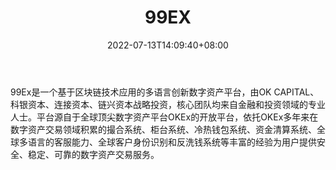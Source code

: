 ﻿---
weight: 
title: "99EX"
description: "99Ex是一个基于区块链技术应用…"
date: 2022-07-13T14:09:40+08:00
lastmod: 2022-07-13T14:09:40+08:00
draft: false
authors: ["Cindy"]
featuredImage: "99ex.jpg"
link: "https://99ex.co/"
tags: ["交易所","99EX"]
categories: ["navigation"]
navigation: ["交易所"]
lightgallery: true
toc: true
pinned: false
recommend: false
recommend1: false
---
99Ex是一个基于区块链技术应用的多语言创新数字资产平台，由OK CAPITAL、科银资本、连接资本、链兴资本战略投资，核心团队均来自金融和投资领域的专业人士。平台源自于全球顶尖数字资产平台OKEx的开放平台，依托OKEx多年来在数字资产交易领域积累的撮合系统、柜台系统、冷热钱包系统、资金清算系统、全球多语言的客服能力、全球客户身份识别和反洗钱系统等丰富的经验为用户提供安全、稳定、可靠的数字资产交易服务。